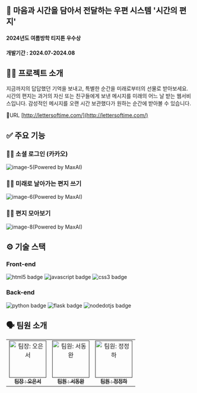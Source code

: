 ## 📮 마음과 시간을 담아서 전달하는 우편 시스템 '시간의 편지'

#### 2024년도 여름방학 티지톤 우수상
#### 개발기간 : 2024.07-2024.08

## 👋🏻 프로젝트 소개

지금까지의 답답했던 기억을 보내고, 특별한 순간을 미래로부터의 선물로 받아보세요. 
시간의 편지는 과거의 자신 또는 친구들에게 보낸 메시지를 미래의 어느 날 받는 웹서비스입니다. 
감성적인 메시지를 오랜 시간 보관했다가 원하는 순간에 받아볼 수 있습니다.

🔗URL [http://lettersoftime.com/](http://lettersoftime.com/)

## ✅ 주요 기능

### ☝🏻 소셜 로그인 (카카오)
![image-5(Powered by MaxAI)](https://github.com/user-attachments/assets/857e8e72-0d6c-4792-b218-cf562ab32db3)  

### ✌🏻 미래로 날아가는 편지 쓰기  
![image-6(Powered by MaxAI)](https://github.com/user-attachments/assets/266f41fc-9e77-4171-99ef-a0610cb41310)  

### 🤟🏻 편지 모아보기  
![image-8(Powered by MaxAI)](https://github.com/user-attachments/assets/3b40a190-0193-4bc2-a04b-7f8ddf2f10f0)

## ⚙️ 기술 스택

### Front-end
<img src="https://img.shields.io/badge/html5-E34F26?style=for-the-badge&logo=html5&logoColor=white" alt="html5 badge">  <img src="https://img.shields.io/badge/javascript-F7DF1E?style=for-the-badge&logo=javascript&logoColor=white" alt="javascript badge">  <img src="https://img.shields.io/badge/css3-1572B6?style=for-the-badge&logo=css3&logoColor=white" alt="css3 badge">

### Back-end
<img src="https://img.shields.io/badge/python-3776AB?style=for-the-badge&logo=python&logoColor=white" alt="python badge">  <img src="https://img.shields.io/badge/flask-000000?style=for-the-badge&logo=flask&logoColor=white" alt="flask badge">  <img src="https://img.shields.io/badge/nodedotjs-5FA04E?style=for-the-badge&logo=nodedotjs&logoColor=white" alt="nodedotjs badge">

## 🗣 팀원 소개
<table>
  <tbody>
    <tr>
      <td align="center"><a href=""><img src="https://github.com/user-attachments/assets/d5a8a20b-ac7c-4b88-9d0d-ea374b2fd39b" width="100px;" alt="팀장: 오은서"/><br /><sub><b>팀장 : 오은서</b></sub></a><br /></td>
     <td align="center"><a href=""><img src="https://github.com/user-attachments/assets/76ddf8d9-72d1-485d-8709-cd94f295d06f" width="100px;" alt="팀원: 서동완"/><br /><sub><b>팀원 : 서동완</b></sub></a><br /></td>
      <td align="center"><a href=""><img src="" width="100px;" alt="팀원: 정정하"/><br /><sub><b>팀원 : 정정하</b></sub></a><br /></td>
    </tr>
  </tbody>
</table>
